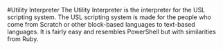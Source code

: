 #Utility Interpreter
The Utility Interpreter is the interpreter for the USL scripting system. 
The USL scripting system is made for the people who come from Scratch or other block-based languages to text-based languages. 
It is fairly easy and resembles PowerShell but with similarities from Ruby.
